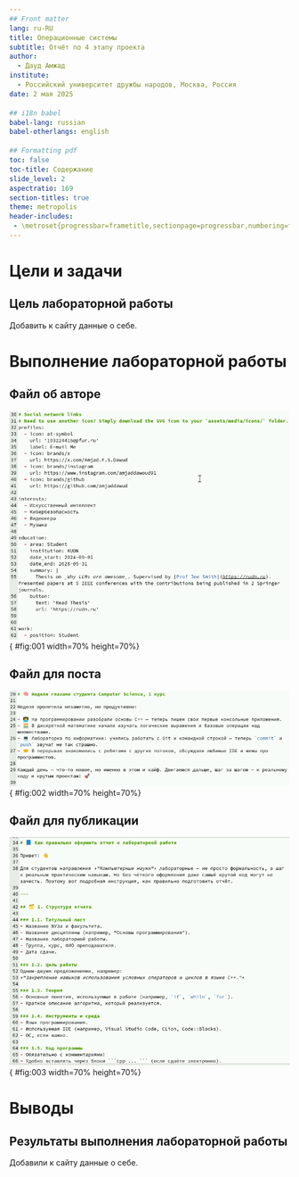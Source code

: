 ```yaml
---
## Front matter
lang: ru-RU
title: Операционные системы
subtitle: Отчёт по 4 этапу проекта
author:
  - Дауд Амжад
institute:
  - Российский университет дружбы народов, Москва, Россия
date: 2 мая 2025

## i18n babel
babel-lang: russian
babel-otherlangs: english

## Formatting pdf
toc: false
toc-title: Содержание
slide_level: 2
aspectratio: 169
section-titles: true
theme: metropolis
header-includes:
 - \metroset{progressbar=frametitle,sectionpage=progressbar,numbering=fraction}
---
```


# Цели и задачи

## Цель лабораторной работы

Добавить к сайту данные о себе.

# Выполнение лабораторной работы

## Файл об авторе

![Файл об авторе](image/01.PNG){ #fig:001 width=70% height=70%}

## Файл для поста

![Файл для поста](image/02.PNG){ #fig:002 width=70% height=70%}

## Файл для публикации

![Файл для публикации](image/03.PNG){ #fig:003 width=70% height=70%}

# Выводы

## Результаты выполнения лабораторной работы

Добавили к сайту данные о себе.